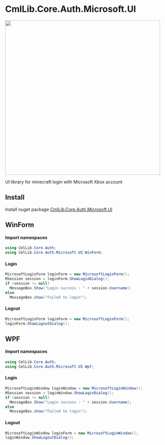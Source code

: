 # CmlLib.Core.Auth.Microsoft.UI
<img src="https://user-images.githubusercontent.com/17783561/120596686-02b15980-c47f-11eb-96e9-4ea03f451352.png" width=500/>

UI library for minecraft login with Microsoft Xbox account

## Install
Install nuget package [CmlLib.Core.Auth.Microsoft.UI](https://www.nuget.org/packages/CmlLib.Core.Auth.Microsoft.UI/)

## WinForm

#### Import namespaces
```csharp
using CmlLib.Core.Auth;
using CmlLib.Core.Auth.Microsoft.UI.WinForm;
```

#### Login
```csharp
MicrosoftLoginForm loginForm = new MicrosoftLoginForm();
MSession session = loginForm.ShowLoginDialog();
if (session != null)
  MessageBox.Show("Login success : " + session.Username);
else
  MessageBox.show("Failed to login");
```

#### Logout
```csharp
MicrosoftLoginForm loginForm = new MicrosoftLoginForm();
loginForm.ShowLogoutDialog();
```

## WPF

#### Import namespaces
```csharp
using CmlLib.Core.Auth;
using CmlLib.Core.Auth.Microsoft.UI.Wpf;
```

#### Login
```csharp
MicrosoftLoginWindow loginWindow = new MicrosoftLoginWindow();
MSession session = loginWindow.ShowLoginDialog();
if (session != null)
  MessageBox.Show("Login success : " + session.Username);
else
  MessageBox.show("Failed to login");
```

#### Logout
```csharp
MicrosoftLoginWindow loginForm = new MicrosoftLoginWindow();
loginWindow.ShowLogoutDialog();
```
